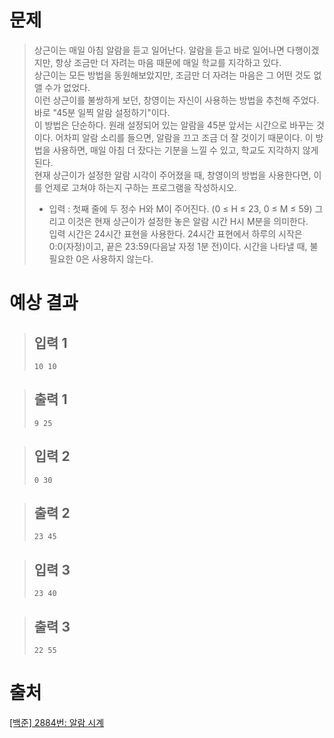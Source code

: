 # 문제
> 상근이는 매일 아침 알람을 듣고 일어난다. 알람을 듣고 바로 일어나면 다행이겠지만, 항상 조금만 더 자려는 마음 때문에 매일 학교를 지각하고 있다.    
> 상근이는 모든 방법을 동원해보았지만, 조금만 더 자려는 마음은 그 어떤 것도 없앨 수가 없었다.    
> 이런 상근이를 불쌍하게 보던, 창영이는 자신이 사용하는 방법을 추천해 주었다.    
바로 "45분 일찍 알람 설정하기"이다.    
이 방법은 단순하다. 원래 설정되어 있는 알람을 45분 앞서는 시간으로 바꾸는 것이다. 어차피 알람 소리를 들으면, 알람을 끄고 조금 더 잘 것이기 때문이다. 이 방법을 사용하면, 매일 아침 더 잤다는 기분을 느낄 수 있고, 학교도 지각하지 않게 된다.    
현재 상근이가 설정한 알람 시각이 주어졌을 때, 창영이의 방법을 사용한다면, 이를 언제로 고쳐야 하는지 구하는 프로그램을 작성하시오.
>* 입력 : 
첫째 줄에 두 정수 H와 M이 주어진다. (0 ≤ H ≤ 23, 0 ≤ M ≤ 59) 그리고 이것은 현재 상근이가 설정한 놓은 알람 시간 H시 M분을 의미한다.    
입력 시간은 24시간 표현을 사용한다. 24시간 표현에서 하루의 시작은 0:0(자정)이고, 끝은 23:59(다음날 자정 1분 전)이다. 시간을 나타낼 때, 불필요한 0은 사용하지 않는다.
# 예상 결과
  > ## 입력 1   
  > ```
  > 10 10
  > ```

  > ## 출력 1
  > ```
  > 9 25
  > ```

  > ## 입력 2   
  > ```
  > 0 30
  > ```

  > ## 출력 2
  > ```
  > 23 45
  > ```

  > ## 입력 3   
  > ```
  > 23 40
  > ```

  > ## 출력 3
  > ```
  > 22 55
  > ```

# 출처
[[백준] 2884번: 알람 시계](https://www.acmicpc.net/problem/2884)